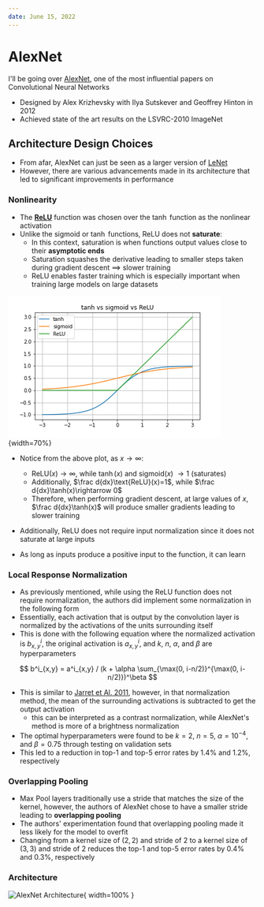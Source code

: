 ```yaml
---
date: June 15, 2022
---
```

# AlexNet
I'll be going over [AlexNet](https://proceedings.neurips.cc/paper/2012/file/c399862d3b9d6b76c8436e924a68c45b-Paper.pdf),
one of the most influential papers on Convolutional Neural Networks

- Designed by Alex Krizhevsky with Ilya Sutskever and Geoffrey Hinton in 2012
- Achieved state of the art results on the LSVRC-2010 ImageNet

## Architecture Design Choices

- From afar, AlexNet can just be seen as a larger version of [LeNet](http://yann.lecun.com/exdb/publis/pdf/lecun-01a.pdf)
- However, there are various advancements made in its architecture that led to significant improvements in performance

### Nonlinearity

- The [__ReLU__](https://machinelearningmastery.com/rectified-linear-activation-function-for-deep-learning-neural-networks/) function was chosen over
the $\tanh$ function as the nonlinear activation
- Unlike the $\text{sigmoid}$ or $\tanh$ functions, $\text{ReLU}$ does not __saturate__:
    - In this context, saturation is when functions output values close to their __asymptotic ends__
    - Saturation squashes the derivative leading to smaller steps taken during gradient descent $\implies$ slower training
    - $\text{ReLU}$ enables faster training which is especially important when training large models on large datasets

![](img/fn_compare.png#center){width=70%}

- Notice from the above plot, as $x \rightarrow \infty$:
    - $\text{ReLU}(x) \rightarrow \infty$, while $\tanh(x)$ and $\text{sigmoid}(x)$ $\rightarrow 1$ (saturates)
    - Additionally, $\frac d{dx}\text{ReLU}(x)=1$, while $\frac d{dx}\tanh(x)\rightarrow 0$
    - Therefore, when performing gradient descent, at large values of $x$, $\frac d{dx}\tanh(x)$ will produce smaller gradients leading to slower training

- Additionally, $\text{ReLU}$ does not require input normalization since it does not saturate at large inputs
- As long as inputs produce a positive input to the function, it can learn 

### Local Response Normalization

- As previously mentioned, while using the $\text{ReLU}$ function does not require normalization, the authors did implement some normalization in the following form
- Essentially, each activation that is output by the convolution layer is normalized by the activations of the units surrounding itself
- This is done with the following equation where the normalized activation is $b^i_{x,y}$, the original activation is $a^i_{x,y}$, and $k$, $n$, $\alpha$, and $\beta$ are hyperparameters

$$
b^i_{x,y} = a^i_{x,y} / (k + \alpha \sum_{\max(0, i-n/2)}^{\max(0, i-n/2)})^\beta
$$

- This is similar to [Jarret et Al. 2011](https://ieeexplore.ieee.org/document/5459469), however, in that normalization method, the mean of the surrounding activations is subtracted to get the output activation
    - this can be interpreted as a contrast normalization, while AlexNet's method is more of a brightness normalization
- The optimal hyperparameters were found to be $k=2$, $n=5$, $\alpha=10^{-4}$, and $\beta=0.75$ through testing on validation sets
- This led to a reduction in top-1 and top-5 error rates by 1.4% and 1.2%, respectively



### Overlapping Pooling

- Max Pool layers traditionally use a stride that matches the size of the kernel, however, the authors of AlexNet chose to have a smaller stride leading to __overlapping pooling__
- The authors' experimentation found that overlapping pooling made it less likely for the model to overfit
- Changing from a kernel size of $(2, 2)$ and stride of $2$ to a kernel size of $(3, 3)$ and stride of $2$ reduces the top-1 and top-5 error rates by $0.4\%$ and $0.3\%$, respectively

### Architecture
![AlexNet Architecture](https://www.researchgate.net/profile/Nicola-Strisciuglio/publication/339756908/figure/fig5/AS:866265283457032@1583545146587/AlexNet-architecture-used-as-the-baseline-model-for-the-analysis-of-results-on-the.png#center){ width=100% }
